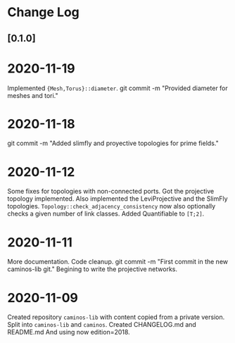 # Change Log

## [0.1.0] 

# 2020-11-19

Implemented `{Mesh,Torus}::diameter`.
git commit -m "Provided diameter for meshes and tori."

# 2020-11-18

git commit -m "Added slimfly and proyective topologies for prime fields."

# 2020-11-12

Some fixes for topologies with non-connected ports.
Got the projective topology implemented.
Also implemented the LeviProjective and the SlimFly topologies.
`Topology::check_adjacency_consistency` now also optionally checks a given number of link classes.
Added Quantifiable to `[T;2]`.

# 2020-11-11

More documentation.
Code cleanup.
git commit -m "First commit in the new caminos-lib git."
Begining to write the projective networks.

# 2020-11-09

Created repository `caminos-lib` with content copied from a private version.
Split into `caminos-lib` and `caminos`.
Created CHANGELOG.md and README.md
And using now edition=2018.

